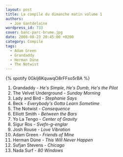 ```yaml
---
layout: post
title: La compile du dimanche matin volume 1
authors:
  - Joe Gantdelaine
wordpress_id: 733
cover: banc-parc-brume.jpg
date: 2008-08-23 20:45:00 +0200
category: Compile
tags:
  - Adam Green
  - Grandaddy
  - Herman Düne
  - The Notwist
---
```


{% spotify 0GkIj6KquwqO8rFFso5rBA %}

1. Grandaddy - _He's Simple, He's Dumb, He's the Pilot_
1. The Velvet Underground - _Sunday Morning_
1. Lady and Bird - _Stephanie Says_
1. Beck - _Everybody's Gotta Learn Sometime_
1. The Notwist - _Consequence_
1. Elliott Smith - _Between the Bars_
1. Yo La Tengo - _Center of Gravity_
1. Sigur Ros - _Svefn-g-englar_
1. Josh Rouse - _Love Vibration_
1. Adam Green - _Friends of Mine_
1. Herman Düne - _This Will Never Happen_
1. Sufjan Stevens - _Chicago_
1. Nada Surf - _80 Windows_

